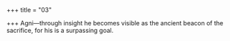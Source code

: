+++
title = "03"

+++
Agni—through insight he becomes visible as the ancient beacon of the  sacrifice,
for his is a surpassing goal.